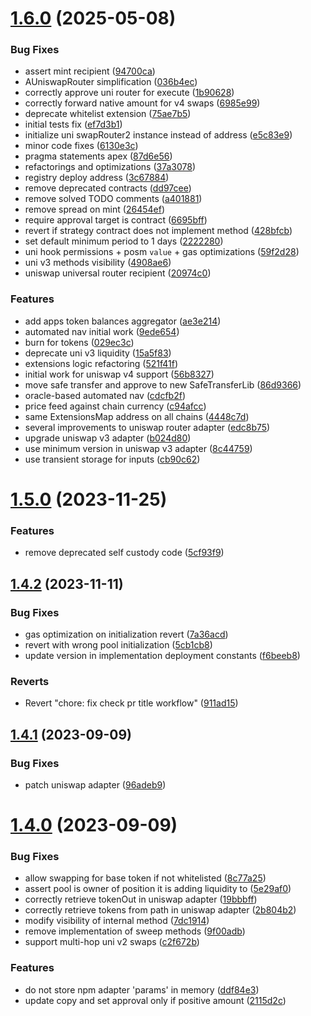 # [1.6.0](https://github.com/rigoblock/v3-contracts/compare/v1.5.0...v1.6.0) (2025-05-08)


### Bug Fixes

* assert mint recipient ([94700ca](https://github.com/rigoblock/v3-contracts/commit/94700cab140ae0f576d273d3b1165d2c8df5475e))
* AUniswapRouter simplification ([036b4ec](https://github.com/rigoblock/v3-contracts/commit/036b4ecfbb0be0b7f95474fc325d02ea4ab21a3e))
* correctly approve uni router for execute ([1b90628](https://github.com/rigoblock/v3-contracts/commit/1b90628258e2eb77317c3579fe7b0be65cfd4221))
* correctly forward native amount for v4 swaps ([6985e99](https://github.com/rigoblock/v3-contracts/commit/6985e9946d7a6b6511954be9f68858425ea95c26))
* deprecate whitelist extension ([75ae7b5](https://github.com/rigoblock/v3-contracts/commit/75ae7b58c8526716a445c542c34bf2683acaf538))
* initial tests fix ([ef7d3b1](https://github.com/rigoblock/v3-contracts/commit/ef7d3b19c72d2fb2e75d78fbb89cb0523f2a02e3))
* initialize uni swapRouter2 instance instead of address ([e5c83e9](https://github.com/rigoblock/v3-contracts/commit/e5c83e9a35197da008acd41f31bb701dffc9d915))
* minor code fixes ([6130e3c](https://github.com/rigoblock/v3-contracts/commit/6130e3c8d010d3a04a4dc5a4d5074cf80697a01e))
* pragma statements apex ([87d6e56](https://github.com/rigoblock/v3-contracts/commit/87d6e5619ecd2a133f4b4d2c8e378d0a62332de5))
* refactorings and optimizations ([37a3078](https://github.com/rigoblock/v3-contracts/commit/37a30783b2fdc305df6467661574d0d096e062b6))
* registry deploy address ([3c67884](https://github.com/rigoblock/v3-contracts/commit/3c67884fc5a1c624d589b3ba71d26dfb3e3ef7f0))
* remove deprecated contracts ([dd97cee](https://github.com/rigoblock/v3-contracts/commit/dd97cee830900882564bfb2ad27fc496d845b819))
* remove solved TODO comments ([a401881](https://github.com/rigoblock/v3-contracts/commit/a401881a17f0b8707b9ef0b70a66b13d8851dfc1))
* remove spread on mint ([26454ef](https://github.com/rigoblock/v3-contracts/commit/26454ef3b9abbb50efe68bfba82857be9a0275b7))
* require approval target is contract ([6695bff](https://github.com/rigoblock/v3-contracts/commit/6695bfffec029319f08b5331f815074b7cc5c797))
* revert if strategy contract does not implement method ([428bfcb](https://github.com/rigoblock/v3-contracts/commit/428bfcb39e303282e7efae4d949d07469c44924f))
* set default minimum period to 1 days ([2222280](https://github.com/rigoblock/v3-contracts/commit/22222801d2aa3ca6c56bab10a60eecea366f5836))
* uni hook permissions + posm `value` + gas optimizations ([59f2d28](https://github.com/rigoblock/v3-contracts/commit/59f2d28094844645e4e91e16bb00b69204e967e2))
* uni v3 methods visibility ([4908ae6](https://github.com/rigoblock/v3-contracts/commit/4908ae68d2f2217db6072dc3debd27aba6c02c13))
* uniswap universal router recipient ([20974c0](https://github.com/rigoblock/v3-contracts/commit/20974c03401c093a0687aad47b430b0220de1a8e))


### Features

* add apps token balances aggregator ([ae3e214](https://github.com/rigoblock/v3-contracts/commit/ae3e214f824d94c3a27cad51a26cdd6388e2d7dd))
* automated nav initial work ([9ede654](https://github.com/rigoblock/v3-contracts/commit/9ede6540574bed6f80f71eb6d946dd646e8b1e1a))
* burn for tokens ([029ec3c](https://github.com/rigoblock/v3-contracts/commit/029ec3c62391234c08a087610bce4a1536dc1f8c))
* deprecate uni v3 liquidity ([15a5f83](https://github.com/rigoblock/v3-contracts/commit/15a5f83ecbdaa83f904ce9bab7a03a2200227e45))
* extensions logic refactoring ([521f41f](https://github.com/rigoblock/v3-contracts/commit/521f41f6b1643fa1f21ae0fc242d9474a262cc16))
* initial work for uniswap v4 support ([56b8327](https://github.com/rigoblock/v3-contracts/commit/56b8327f264f87df5bf2174d56fdd159f16d6ee8))
* move safe transfer and approve to new SafeTransferLib ([86d9366](https://github.com/rigoblock/v3-contracts/commit/86d9366dffbd6dbc3d48becf56c1cee6ec3f6c2f))
* oracle-based automated nav ([cdcfb2f](https://github.com/rigoblock/v3-contracts/commit/cdcfb2f731db75800d5a1a89aa710c36d4c231b4))
* price feed against chain currency ([c94afcc](https://github.com/rigoblock/v3-contracts/commit/c94afcc588020bba653f98e3b863a230f84b35ff))
* same ExtensionsMap address on all chains ([4448c7d](https://github.com/rigoblock/v3-contracts/commit/4448c7dfdcd8186b4d5af7c3d2a6d6076f2a6258))
* several improvements to uniswap router adapter ([edc8b75](https://github.com/rigoblock/v3-contracts/commit/edc8b7544fabb46a097dade6849a51a6be04afde))
* upgrade uniswap v3 adapter ([b024d80](https://github.com/rigoblock/v3-contracts/commit/b024d806a15c6ae29948ee315a578eed6091363a))
* use minimum version in uniswap v3 adapter ([8c44759](https://github.com/rigoblock/v3-contracts/commit/8c4475928c9b9ab9c971161d98f0d328d7f886a6))
* use transient storage for inputs ([cb90c62](https://github.com/rigoblock/v3-contracts/commit/cb90c6230a31448828f13f4697dc12e5867c576a))



# [1.5.0](https://github.com/rigoblock/v3-contracts/compare/v1.4.2...v1.5.0) (2023-11-25)


### Features

* remove deprecated self custody code ([5cf93f9](https://github.com/rigoblock/v3-contracts/commit/5cf93f919ae8be69b35ae893caf4e62bfae3bc78))



## [1.4.2](https://github.com/rigoblock/v3-contracts/compare/v1.4.1...v1.4.2) (2023-11-11)


### Bug Fixes

* gas optimization on initialization revert ([7a36acd](https://github.com/rigoblock/v3-contracts/commit/7a36acd151c75b6444dae6de0a3c4e348df236e7))
* revert with wrong pool initialization ([5cb1cb8](https://github.com/rigoblock/v3-contracts/commit/5cb1cb84bbe46343d1dc42f00e1be45aeef265bd))
* update version in implementation deployment constants ([f6beeb8](https://github.com/rigoblock/v3-contracts/commit/f6beeb889fd8c334ced6fd15eeed639c3c52edab))


### Reverts

* Revert "chore: fix check pr title workflow" ([911ad15](https://github.com/rigoblock/v3-contracts/commit/911ad158f96ede840cf7f2158e6a4fd6fed98908))



## [1.4.1](https://github.com/rigoblock/v3-contracts/compare/v1.4.0...v1.4.1) (2023-09-09)


### Bug Fixes

* patch uniswap adapter ([96adeb9](https://github.com/rigoblock/v3-contracts/commit/96adeb99a06ccfd100416bfa381eee92d37f49d6))



# [1.4.0](https://github.com/rigoblock/v3-contracts/compare/v1.3.0...v1.4.0) (2023-09-09)


### Bug Fixes

* allow swapping for base token if not whitelisted ([8c77a25](https://github.com/rigoblock/v3-contracts/commit/8c77a257a91e6987c0858d73aa654323e2c7205d))
* assert pool is owner of position it is adding liquidity to ([5e29af0](https://github.com/rigoblock/v3-contracts/commit/5e29af00ae875bf2a857adc488015a43668a7d79))
* correctly retrieve tokenOut in uniswap adapter ([19bbbff](https://github.com/rigoblock/v3-contracts/commit/19bbbff856660f46f38bfe875ada13eee17ed35e))
* correctly retrieve tokens from path in uniswap adapter ([2b804b2](https://github.com/rigoblock/v3-contracts/commit/2b804b2a3efe7c5accec3669aba04ca6277cc666))
* modify visibility of internal method ([7dc1914](https://github.com/rigoblock/v3-contracts/commit/7dc19148ca3e23e5699f1abba3e24ef3d8c6aa44))
* remove implementation of sweep methods ([9f00adb](https://github.com/rigoblock/v3-contracts/commit/9f00adb9b1c23d0f2ed45d3dedfe567379035a15))
* support multi-hop uni v2 swaps ([c2f672b](https://github.com/rigoblock/v3-contracts/commit/c2f672b77f0467e67b394b745feabe1e078d8b64))


### Features

* do not store npm adapter 'params' in memory ([ddf84e3](https://github.com/rigoblock/v3-contracts/commit/ddf84e3c45aac763b841f314ef1f9f69fa2698d6))
* update copy and set approval only if positive amount ([2115d2c](https://github.com/rigoblock/v3-contracts/commit/2115d2cea55d740426d4560aa3c970acf9c50a0e))



